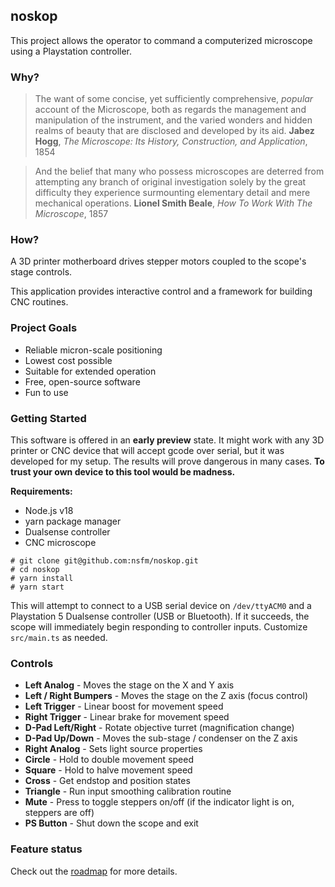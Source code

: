## noskop

This project allows the operator to command a computerized microscope using a Playstation controller.

### Why?

> The want of some concise, yet sufficiently comprehensive, _popular_ account of the Microscope, both as regards the management and manipulation of the instrument, and the varied wonders and hidden realms of beauty that are disclosed and developed by its aid. **Jabez Hogg**, _The Microscope: Its History, Construction, and Application_, 1854

> And the belief that many who possess microscopes are deterred from attempting any branch of original investigation solely by the great difficulty they experience surmounting elementary detail and mere mechanical operations. **Lionel Smith Beale**, _How To Work With The Microscope_, 1857

### How?

A 3D printer motherboard drives stepper motors coupled to the scope's stage controls.

This application provides interactive control and a framework for building CNC routines.

### Project Goals

- Reliable micron-scale positioning
- Lowest cost possible
- Suitable for extended operation
- Free, open-source software
- Fun to use

### Getting Started

This software is offered in an **early preview** state. It might work with any 3D printer or CNC device
that will accept gcode over serial, but it was developed for my setup. The results will prove dangerous
in many cases. **To trust your own device to this tool would be madness.**

**Requirements:**

- Node.js v18
- yarn package manager
- Dualsense controller
- CNC microscope

```
# git clone git@github.com:nsfm/noskop.git
# cd noskop
# yarn install
# yarn start
```

This will attempt to connect to a USB serial device on `/dev/ttyACM0` and a Playstation 5
Dualsense controller (USB or Bluetooth). If it succeeds, the scope will immediately begin
responding to controller inputs. Customize `src/main.ts` as needed.

### Controls

- **Left Analog** - Moves the stage on the X and Y axis
- **Left / Right Bumpers** - Moves the stage on the Z axis (focus control)
- **Left Trigger** - Linear boost for movement speed
- **Right Trigger** - Linear brake for movement speed
- **D-Pad Left/Right** - Rotate objective turret (magnification change)
- **D-Pad Up/Down** - Moves the sub-stage / condenser on the Z axis
- **Right Analog** - Sets light source properties
- **Circle** - Hold to double movement speed
- **Square** - Hold to halve movement speed
- **Cross** - Get endstop and position states
- **Triangle** - Run input smoothing calibration routine
- **Mute** - Press to toggle steppers on/off (if the indicator light is on, steppers are off)
- **PS Button** - Shut down the scope and exit

### Feature status

Check out the [roadmap](ROADMAP.md) for more details.
